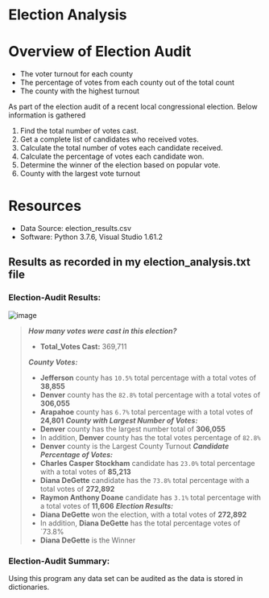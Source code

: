 # Election Analysis

# Overview of Election Audit

- The voter turnout for each county
- The percentage of votes from each county out of the total count
- The county with the highest turnout

As part of the election audit of a recent local congressional election. Below information is gathered

1. Find the total number of votes cast.
2. Get a complete list of candidates who received votes.
3. Calculate the total number of votes each candidate received.
4. Calculate the percentage of votes each candidate won.
5. Determine the winner of the election based on popular vote.
6. County with the largest vote turnout


# Resources
* Data Source: election_results.csv
* Software: Python 3.7.6, Visual Studio 1.61.2



## Results as recorded in my election_analysis.txt file


### Election-Audit Results:

![image](https://user-images.githubusercontent.com/96051648/152666649-d7abe3b5-7599-43e7-b69e-e56e27e7a9d8.png)

> ***How many votes were cast in this election?***
 > - **Total_Votes Cast:** 369,711
 > 
> ***County Votes:***
> - **Jefferson** county has `10.5%` total percentage with a total votes of **38,855**
> - **Denver** county has the `82.8%` total percentage with a total votes of **306,055**
> - **Arapahoe** county has `6.7%` total percentage with a total votes of **24,801**
> ***County with Largest Number of Votes:***
> - **Denver** county has the largest number total of **306,055**
> - In addition, **Denver** county has the total votes percentage of `82.8%`  
> - **Denver** county is the Largest County Turnout
> ***Candidate Percentage of Votes:***
> - **Charles Casper Stockham** candidate has `23.0%` total percentage with a total votes of **85,213**
> - **Diana DeGette** candidate has the `73.8%` total percentage with a total votes of **272,892**
> - **Raymon Anthony Doane** candidate has `3.1%` total percentage with a total votes of **11,606**
> ***Election Results:***
> - **Diana DeGette** won the election, with a total votes of **272,892**
> - In addition, **Diana DeGette** has the total percentage votes of `73.8%
> - **Diana DeGette** is the Winner
### Election-Audit Summary:
Using this program any data set can be audited as the data is stored in dictionaries.
